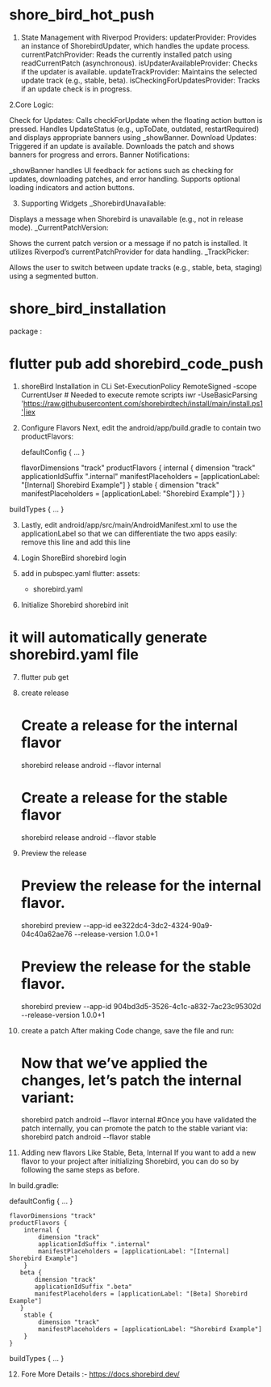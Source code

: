 # shore_bird_hot_push

1. State Management with Riverpod
Providers:
updaterProvider: Provides an instance of ShorebirdUpdater, which handles the update process.
currentPatchProvider: Reads the currently installed patch using readCurrentPatch (asynchronous).
isUpdaterAvailableProvider: Checks if the updater is available.
updateTrackProvider: Maintains the selected update track (e.g., stable, beta).
isCheckingForUpdatesProvider: Tracks if an update check is in progress.

2.Core Logic:

Check for Updates:
Calls checkForUpdate when the floating action button is pressed.
Handles UpdateStatus (e.g., upToDate, outdated, restartRequired) and displays appropriate banners using _showBanner.
Download Updates:
Triggered if an update is available. Downloads the patch and shows banners for progress and errors.
Banner Notifications:

_showBanner handles UI feedback for actions such as checking for updates, downloading patches, and error handling.
Supports optional loading indicators and action buttons.

3. Supporting Widgets
_ShorebirdUnavailable:

Displays a message when Shorebird is unavailable (e.g., not in release mode).
_CurrentPatchVersion:

Shows the current patch version or a message if no patch is installed. It utilizes Riverpod’s currentPatchProvider for data handling.
_TrackPicker:

Allows the user to switch between update tracks (e.g., stable, beta, staging) using a segmented button.

# shore_bird_installation

package : 
# flutter pub add shorebird_code_push

1. shoreBird Installation in CLi
Set-ExecutionPolicy RemoteSigned -scope CurrentUser # Needed to execute remote scripts
iwr -UseBasicParsing 'https://raw.githubusercontent.com/shorebirdtech/install/main/install.ps1'|iex

2. Configure Flavors
    Next, edit the android/app/build.gradle to contain two productFlavors:

    defaultConfig {
    ...
}

    flavorDimensions "track"
    productFlavors {
        internal {
            dimension "track"
            applicationIdSuffix ".internal"
            manifestPlaceholders = [applicationLabel: "[Internal] Shorebird Example"]
        }
        stable {
            dimension "track"
            manifestPlaceholders = [applicationLabel: "Shorebird Example"]
        }
    }

buildTypes {
  ...
}

3. Lastly, edit android/app/src/main/AndroidManifest.xml to use the applicationLabel so that we can differentiate the two apps easily:
    remove this line   <application android:label="flavors" android:name="${applicationName}" android:icon="@mipmap/ic_launcher">
    and add this line <application android:label="${applicationLabel}" android:name="${applicationName}" android:icon="@mipmap/ic_launcher">

4. Login ShoreBird
    shorebird login

5. add in pubspec.yaml
flutter:
  assets:
    - shorebird.yaml

6. Initialize Shorebird 
    shorebird init
    
# it will automatically generate shorebird.yaml file

7. flutter pub get

8. create release
    # Create a release for the internal flavor
    shorebird release android --flavor internal
    # Create a release for the stable flavor
    shorebird release android --flavor stable

9. Preview the release
    # Preview the release for the internal flavor.
    shorebird preview --app-id ee322dc4-3dc2-4324-90a9-04c40a62ae76 --release-version 1.0.0+1
    # Preview the release for the stable flavor.
    shorebird preview --app-id 904bd3d5-3526-4c1c-a832-7ac23c95302d --release-version 1.0.0+1

10. create a patch
    After making Code change, save the file and run:
    
    # Now that we’ve applied the changes, let’s patch the internal variant:
    shorebird patch android --flavor internal
    #Once you have validated the patch internally, you can promote the patch to the stable variant via:
    shorebird patch android --flavor stable

11. Adding new flavors
    Like Stable, Beta, Internal
    If you want to add a new flavor to your project after initializing Shorebird, you can do so by following the same steps as before.

In build.gradle:

defaultConfig {
    ...
}

    flavorDimensions "track"
    productFlavors {
        internal {
            dimension "track"
            applicationIdSuffix ".internal"
            manifestPlaceholders = [applicationLabel: "[Internal] Shorebird Example"]
        }
       beta {
           dimension "track"
           applicationIdSuffix ".beta"
           manifestPlaceholders = [applicationLabel: "[Beta] Shorebird Example"]
       }
        stable {
            dimension "track"
            manifestPlaceholders = [applicationLabel: "Shorebird Example"]
        }
    }

buildTypes {
  ...
}

12. Fore More Details :- https://docs.shorebird.dev/
